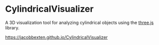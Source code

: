 # CylindricalVisualizer
A 3D visualization tool for analyzing cylindrical objects using the [three.js](https://threejs.org) library.

https://jacobbexten.github.io/CylindricalVisualizer
